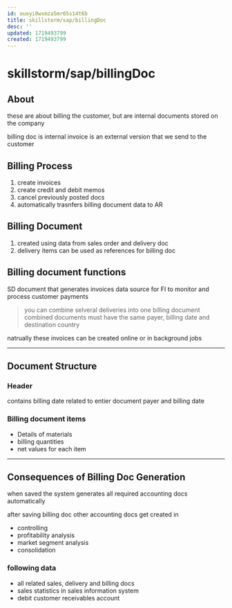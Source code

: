 ```yaml
---
id: ouoyi0wxmza5mr65s14t6b
title: skillstorm/sap/billingDoc
desc: ''
updated: 1719493799
created: 1719493799
---
```

# skillstorm/sap/billingDoc

## About

these are about billing the customer, but are internal documents
stored on the company

billing doc is internal
invoice is an external version that we send to the customer

## Billing Process
1. create invoices
2. create credit and debit memos
3. cancel previously posted docs
4. automatically trasnfers billing document data to AR

## Billing Document

1. created using data from sales order and delivery doc
2. delivery items can be used as references for billing doc

## Billing document functions

SD document that generates invoices
data source for FI to monitor and process customer payments



> you can combine selveral deliveries into one billing document
> combined documents must have the same payer, billing date
> and destination country

natrually these invoices can be created online or in background jobs


---

## Document Structure

### Header

contains billing date related to entier document
payer and billing date

### Billing document items

- Details of materials
- billing quantities
- net values for each item

---

## Consequences of Billing Doc Generation

when saved the system generates all required accounting docs
automatically

after saving billing doc other accounting docs get created
in

- controlling
- profitability analysis
- market segment analysis
- consolidation

### following data

- all related sales, delivery and billing docs
- sales statistics in sales information system
- debit customer receivables account


